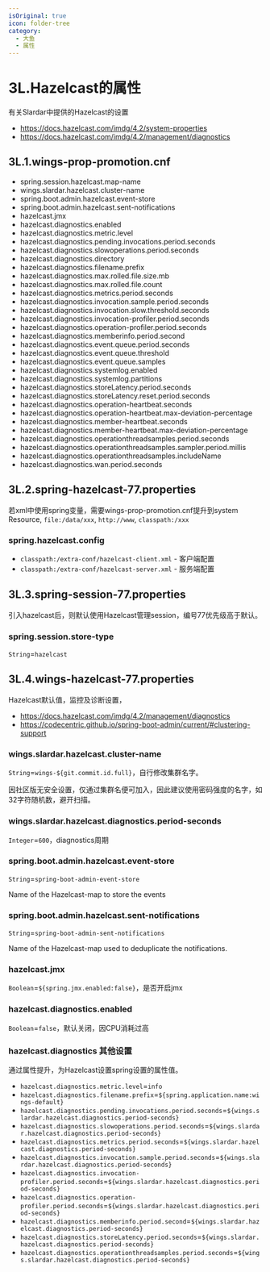 ```yaml
---
isOriginal: true
icon: folder-tree
category:
  - 大鱼
  - 属性
---
```


# 3L.Hazelcast的属性

有关Slardar中提供的Hazelcast的设置

* <https://docs.hazelcast.com/imdg/4.2/system-properties>
* <https://docs.hazelcast.com/imdg/4.2/management/diagnostics>

## 3L.1.wings-prop-promotion.cnf

* spring.session.hazelcast.map-name
* wings.slardar.hazelcast.cluster-name
* spring.boot.admin.hazelcast.event-store
* spring.boot.admin.hazelcast.sent-notifications
* hazelcast.jmx
* hazelcast.diagnostics.enabled
* hazelcast.diagnostics.metric.level
* hazelcast.diagnostics.pending.invocations.period.seconds
* hazelcast.diagnostics.slowoperations.period.seconds
* hazelcast.diagnostics.directory
* hazelcast.diagnostics.filename.prefix
* hazelcast.diagnostics.max.rolled.file.size.mb
* hazelcast.diagnostics.max.rolled.file.count
* hazelcast.diagnostics.metrics.period.seconds
* hazelcast.diagnostics.invocation.sample.period.seconds
* hazelcast.diagnostics.invocation.slow.threshold.seconds
* hazelcast.diagnostics.invocation-profiler.period.seconds
* hazelcast.diagnostics.operation-profiler.period.seconds
* hazelcast.diagnostics.memberinfo.period.second
* hazelcast.diagnostics.event.queue.period.seconds
* hazelcast.diagnostics.event.queue.threshold
* hazelcast.diagnostics.event.queue.samples
* hazelcast.diagnostics.systemlog.enabled
* hazelcast.diagnostics.systemlog.partitions
* hazelcast.diagnostics.storeLatency.period.seconds
* hazelcast.diagnostics.storeLatency.reset.period.seconds
* hazelcast.diagnostics.operation-heartbeat.seconds
* hazelcast.diagnostics.operation-heartbeat.max-deviation-percentage
* hazelcast.diagnostics.member-heartbeat.seconds
* hazelcast.diagnostics.member-heartbeat.max-deviation-percentage
* hazelcast.diagnostics.operationthreadsamples.period.seconds
* hazelcast.diagnostics.operationthreadsamples.sampler.period.millis
* hazelcast.diagnostics.operationthreadsamples.includeName
* hazelcast.diagnostics.wan.period.seconds

## 3L.2.spring-hazelcast-77.properties

若xml中使用spring变量，需要wings-prop-promotion.cnf提升到system
Resource, `file:/data/xxx`, `http://www`, `classpath:/xxx`

### spring.hazelcast.config

* `classpath:/extra-conf/hazelcast-client.xml` - 客户端配置
* `classpath:/extra-conf/hazelcast-server.xml` - 服务端配置

## 3L.3.spring-session-77.properties

引入hazelcast后，则默认使用Hazelcast管理session，编号77优先级高于默认。

### spring.session.store-type

`String`=`hazelcast`

## 3L.4.wings-hazelcast-77.properties

Hazelcast默认值，监控及诊断设置，

* <https://docs.hazelcast.com/imdg/4.2/management/diagnostics>
* <https://codecentric.github.io/spring-boot-admin/current/#clustering-support>

### wings.slardar.hazelcast.cluster-name

`String`=`wings-${git.commit.id.full}`，自行修改集群名字。

因社区版无安全设置，仅通过集群名便可加入，因此建议使用密码强度的名字，如32字符随机数，避开扫描。

### wings.slardar.hazelcast.diagnostics.period-seconds

`Integer`=`600`，diagnostics周期

### spring.boot.admin.hazelcast.event-store

`String`=`spring-boot-admin-event-store`

Name of the Hazelcast-map to store the events

### spring.boot.admin.hazelcast.sent-notifications

`String`=`spring-boot-admin-sent-notifications`

Name of the Hazelcast-map used to deduplicate the notifications.

### hazelcast.jmx

`Boolean`=`${spring.jmx.enabled:false}`，是否开启jmx

### hazelcast.diagnostics.enabled

`Boolean`=`false`，默认关闭，因CPU消耗过高

### hazelcast.diagnostics 其他设置

通过属性提升，为Hazelcast设置spring设置的属性值。

* `hazelcast.diagnostics.metric.level`=`info`
* `hazelcast.diagnostics.filename.prefix`=`${spring.application.name:wings-default}`
* `hazelcast.diagnostics.pending.invocations.period.seconds`=`${wings.slardar.hazelcast.diagnostics.period-seconds}`
* `hazelcast.diagnostics.slowoperations.period.seconds`=`${wings.slardar.hazelcast.diagnostics.period-seconds}`
* `hazelcast.diagnostics.metrics.period.seconds`=`${wings.slardar.hazelcast.diagnostics.period-seconds}`
* `hazelcast.diagnostics.invocation.sample.period.seconds`=`${wings.slardar.hazelcast.diagnostics.period-seconds}`
* `hazelcast.diagnostics.invocation-profiler.period.seconds`=`${wings.slardar.hazelcast.diagnostics.period-seconds}`
* `hazelcast.diagnostics.operation-profiler.period.seconds`=`${wings.slardar.hazelcast.diagnostics.period-seconds}`
* `hazelcast.diagnostics.memberinfo.period.second`=`${wings.slardar.hazelcast.diagnostics.period-seconds}`
* `hazelcast.diagnostics.storeLatency.period.seconds`=`${wings.slardar.hazelcast.diagnostics.period-seconds}`
* `hazelcast.diagnostics.operationthreadsamples.period.seconds`=`${wings.slardar.hazelcast.diagnostics.period-seconds}`
